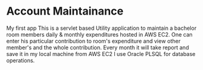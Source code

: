# Account Maintainance
My first app
This is a servlet based Utility application to maintain a bachelor room members daily & monthly expenditures hosted in AWS EC2.
One can enter his particular contribution to room's expenditure and view other member's and the whole contribution.
Every month it will take report and save it in my local machine from AWS EC2
I use Oracle PLSQL for database operations.
